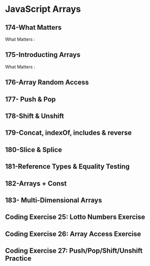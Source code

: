 # JavaScript Arrays

## 174-What Matters
What Matters :

## 175-Introducting Arrays 
What Matters :

## 176-Array Random Access


## 177- Push & Pop

## 178-Shift & Unshift


## 179-Concat, indexOf, includes & reverse

## 180-Slice & Splice

## 181-Reference Types & Equality Testing


## 182-Arrays + Const

## 183- Multi-Dimensional Arrays


## Coding Exercise 25: Lotto Numbers Exercise

## Coding Exercise 26: Array Access Exercise

## Coding Exercise 27: Push/Pop/Shift/Unshift Practice
